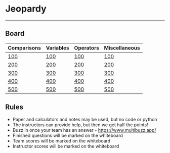 # Jeopardy

---

## Board

| Comparisons | Variables | Operators | Miscellaneous |
|---------------|-----------|-----------|-----------|
|[100](./tf/1.md)|[100](./vars/1.md)|[100](./ops/1.md)|[100](./misc/1.md)|
|[200](./ft/2.md)|[200](./vars/2.md)|[200](./ops/2.md)|[200](./misc/2.md)|
|[300](./tf/3.md)|[300](./vars/3.md)|[300](./ops/3.md)|[300](./misc/3.md)|
|[400](./tf/4.md)|[400](./vars/4.md)|[400](./ops/4.md)|[400](./misc/4.md)|
|[500](./tf/5.md)|[500](./vars/5.md)|[500](./ops/5.md)|[500](./misc/5.md)|

## Rules

- Paper and calculators and notes may be used, but no code or python
- The instructors can provide help, but then we get half the points!
- Buzz in once your team has an answer - https://www.multibuzz.app/
- Finished questions will be marked on the whiteboard
- Team scores will be marked on the whiteboard
- Instructor scores will be marked on the whiteboard
